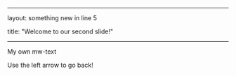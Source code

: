 

---

layout: something new in line 5

title: "Welcome to our second slide!"

---
	
My own mw-text

Use the left arrow to go back!
